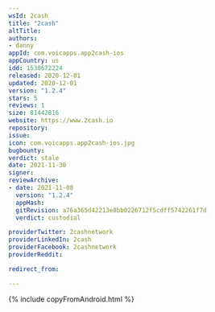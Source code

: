 ```yaml
---
wsId: 2cash
title: "2cash"
altTitle: 
authors:
- danny
appId: com.voicapps.app2cash-ios
appCountry: us
idd: 1530672224
released: 2020-12-01
updated: 2020-12-01
version: "1.2.4"
stars: 5
reviews: 1
size: 81442816
website: https://www.2cash.io
repository: 
issue: 
icon: com.voicapps.app2cash-ios.jpg
bugbounty: 
verdict: stale
date: 2021-11-30
signer: 
reviewArchive:
- date: 2021-11-08
  version: "1.2.4"
  appHash: 
  gitRevision: a76a365d42213e8bb0226712f5cdff5742261f7d
  verdict: custodial

providerTwitter: 2cashnetwork
providerLinkedIn: 2cash
providerFacebook: 2cashnetwork
providerReddit: 

redirect_from:

---
```


{% include copyFromAndroid.html %}
